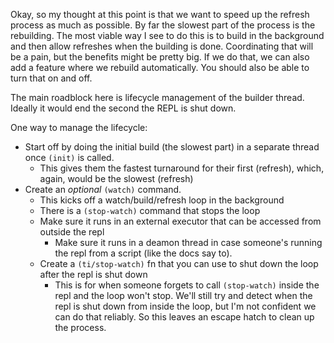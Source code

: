 Okay, so my thought at this point is that we want to speed up the refresh
process as much as possible. By far the slowest part of the process is the
rebuilding. The most viable way I see to do this is to build in the background
and then allow refreshes when the building is done. Coordinating that will
be a pain, but the benefits might be pretty big. If we do that, we can also
add a feature where we rebuild automatically. You should also be able to turn
that on and off.

The main roadblock here is lifecycle management of the builder thread. Ideally
it would end the second the REPL is shut down.


One way to manage the lifecycle:
  * Start off by doing the initial build (the slowest part) in a separate thread
    once `(init)` is called.
    * This gives them the fastest turnaround for their first (refresh), which, again, would be the slowest (refresh)
  * Create an *optional* `(watch)` command.
    * This kicks off a watch/build/refresh loop in the background
    * There is a `(stop-watch)` command that stops the loop
    * Make sure it runs in an external executor that can be accessed from outside the repl
      * Make sure it runs in a deamon thread in case someone's running the repl
        from a script (like the docs say to).
    * Create a `(ti/stop-watch)` fn that you can use to shut down the loop after the repl is shut down
      * This is for when someone forgets to call `(stop-watch)` inside the repl
        and the loop won't stop. We'll still try and detect when the repl is shut
        down from inside the loop, but I'm not confident we can do that reliably.
        So this leaves an escape hatch to clean up the process.
